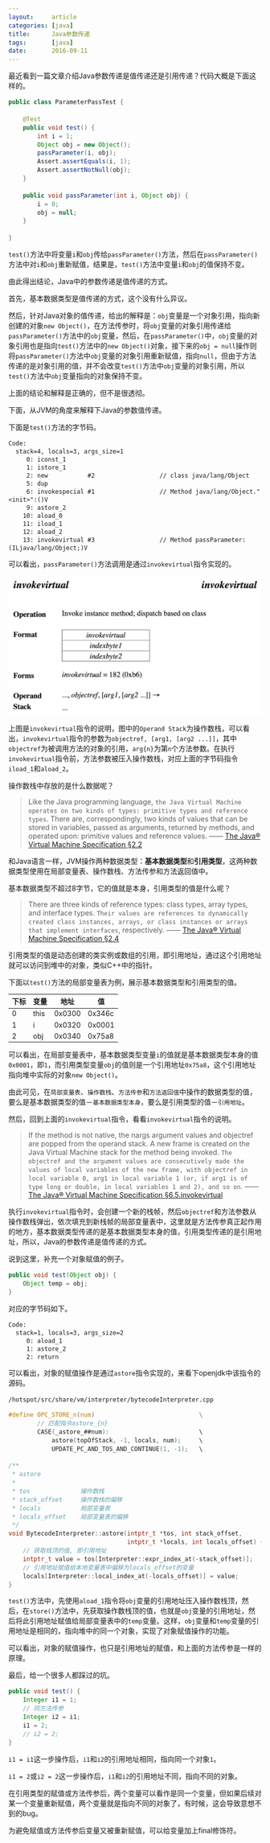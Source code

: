 ```yaml
---
layout:     article
categories: [java]
title:      Java参数传递
tags:       [java]
date:       2016-09-11
---
```


最近看到一篇文章介绍Java参数传递是值传递还是引用传递？代码大概是下面这样的。

```java
public class ParameterPassTest {

    @Test
    public void test() {
        int i = 1;
        Object obj = new Object();
        passParameter(i, obj);
        Assert.assertEquals(i, 1);
        Assert.assertNotNull(obj);
    }

    public void passParameter(int i, Object obj) {
        i = 0;
        obj = null;
    }

}
```

`test()`方法中将变量`i`和`obj`传给`passParameter()`方法，然后在`passParameter()`方法中对`i`和`obj`重新赋值，结果是，`test()`方法中变量`i`和`obj`的值保持不变。

由此得出结论，Java中的参数传递是值传递的方式。

首先，基本数据类型是值传递的方式，这个没有什么异议。

然后，针对Java对象的值传递，给出的解释是：`obj`变量是一个对象引用，指向新创建的对象`new Object()`，在方法传参时，将`obj`变量的对象引用传递给`passParameter()`方法中的`obj`变量，然后，在`passParameter()`中，`obj`变量的对象引用也是指向`test()`方法中的`new Object()`对象，接下来的`obj = null`操作则将`passParameter()`方法中`obj`变量的对象引用重新赋值，指向`null`，但由于方法传递的是对象引用的值，并不会改变`test()`方法中`obj`变量的对象引用，所以`test()`方法中`obj`变量指向的对象保持不变。

上面的结论和解释是正确的，但不是很透彻。

下面，从JVM的角度来解释下Java的参数值传递。

下面是`test()`方法的字节码。

```javap
Code:
  stack=4, locals=3, args_size=1
     0: iconst_1      
     1: istore_1      
     2: new           #2                  // class java/lang/Object
     5: dup           
     6: invokespecial #1                  // Method java/lang/Object."<init>":()V
     9: astore_2      
    10: aload_0       
    11: iload_1       
    12: aload_2       
    13: invokevirtual #3                  // Method passParameter:(ILjava/lang/Object;)V
```

可以看出，`passParameter()`方法调用是通过`invokevirtual`指令实现的。

<img src="/images/opcode/invokevirtual.png" style="width: 540px" title="invokevirtual" />

上图是`invokevirtual`指令的说明，图中的`Operand Stack`为操作数栈，可以看出，`invokevirtual`指令的参数为`objectref, [arg1, [arg2 ...]]`，其中`objectref`为被调用方法的对象的引用，`arg{n}`为第`n`个方法参数。在执行`invokevirtual`指令前，方法参数被压入操作数栈，对应上面的字节码指令`iload_1`和`aload_2`。

操作数栈中存放的是什么数据呢？

> Like the Java programming language, `the Java Virtual Machine operates on two kinds of types: primitive types and reference types`. There are, correspondingly, two kinds of values that can be stored in variables, passed as arguments, returned by methods, and operated upon: primitive values and reference values.     —— [The Java® Virtual Machine Specification §2.2](http://docs.oracle.com/javase/specs/jvms/se7/html/jvms-2.html#jvms-2.2)

和Java语言一样，JVM操作两种数据类型：**基本数据类型**和**引用类型**，这两种数据类型使用在局部变量表、操作数栈、方法传参和方法返回值中。

基本数据类型不超过8字节，它的值就是本身，引用类型的值是什么呢？

> There are three kinds of reference types: class types, array types, and interface types. `Their values are references to dynamically created class instances, arrays, or class instances or arrays that implement interfaces`, respectively.    —— [The Java® Virtual Machine Specification §2.4](http://docs.oracle.com/javase/specs/jvms/se7/html/jvms-2.html#jvms-2.4)

引用类型的值是动态创建的类实例或数组的引用，即引用地址，通过这个引用地址就可以访问到堆中的对象，类似C++中的指针。

下面以`test()`方法的局部变量表为例，展示基本数据类型和引用类型的值。

| 下标 | 变量 | 地址 | 值 |
| --- | ---  | ---    | ---    |
| 0   | this | 0x0300 | 0x346c |
| 1   | i    | 0x0320 | 0x0001 |
| 2   | obj  | 0x0340 | 0x75a8 |

可以看出，在局部变量表中，基本数据类型变量`i`的值就是基本数据类型本身的值`0x0001`，即`1`，而引用类型变量`obj`的值则是一个引用地址`0x75a8`，这个引用地址指向堆中实际的对象`new Object()`。

由此可见，在`局部变量表`、`操作数栈`、`方法传参`和`方法返回值`中操作的数据类型的值，要么是基本数据类型的值－`基本数据类型本身`，要么是引用类型的值－`引用地址`。

然后，回到上面的`invokevirtual`指令，看看`invokevirtual`指令的说明。

> If the method is not native, the nargs argument values and objectref are popped from the operand stack. A new frame is created on the Java Virtual Machine stack for the method being invoked. `The objectref and the argument values are consecutively made the values of local variables of the new frame, with objectref in local variable 0, arg1 in local variable 1 (or, if arg1 is of type long or double, in local variables 1 and 2), and so on`.    —— [The Java® Virtual Machine Specification §6.5.invokevirtual](http://docs.oracle.com/javase/specs/jvms/se7/html/jvms-6.html#jvms-6.5.invokevirtual)

执行`invokevirtual`指令时，会创建一个新的栈帧，然后`objectref`和方法参数从操作数栈弹出，依次填充到新栈帧的局部变量表中，这里就是方法传参真正起作用的地方，基本数据类型传递的是基本数据类型本身的值，引用类型传递的是引用地址，所以，Java的参数传递是值传递的方式。

说到这里，补充一个对象赋值的例子。

```java
public void test(Object obj) {
    Object temp = obj;
}
```

对应的字节码如下。

```javap
Code:
  stack=1, locals=3, args_size=2
     0: aload_1
     1: astore_2
     2: return
```

可以看出，对象的赋值操作是通过`astore`指令实现的，来看下openjdk中该指令的源码。

`/hotspot/src/share/vm/interpreter/bytecodeInterpreter.cpp`

```c
#define OPC_STORE_n(num)                             \
        // 匹配指令astore_{n}
        CASE(_astore_##num):                         \
            astore(topOfStack, -1, locals, num);     \
            UPDATE_PC_AND_TOS_AND_CONTINUE(1, -1);   \

/**
 * astore
 * 
 * tos              操作数栈
 * stack_offset     操作数栈的偏移
 * locals           局部变量表
 * locals_offset    局部变量表的偏移
 */
void BytecodeInterpreter::astore(intptr_t *tos, int stack_offset,
                                 intptr_t *locals, int locals_offset) {
    // 获取栈顶的值, 即引用地址
    intptr_t value = tos[Interpreter::expr_index_at(-stack_offset)];
    // 引用地址赋值给本地变量表中偏移为locals_offset的变量
    locals[Interpreter::local_index_at(-locals_offset)] = value;
}
```

`test()`方法中，先使用`aload_1`指令将`obj`变量的引用地址压入操作数栈顶，然后，在`store()`方法中，先获取操作数栈顶的值，也就是`obj`变量的引用地址，然后将此引用地址赋值给局部变量表中的`temp`变量。这样，`obj`变量和`temp`变量的引用地址是相同的，指向堆中的同一个对象，实现了对象赋值操作的功能。

可以看出，对象的赋值操作，也只是引用地址的赋值，和上面的方法传参是一样的原理。

最后，给一个很多人都踩过的坑。

```java
public void test() {
    Integer i1 = 1;
    // 同方法传参
    Integer i2 = i1;
    i1 = 2;
    // i2 = 2;
}
```

`i1 = i1`这一步操作后，`i1`和`i2`的引用地址相同，指向同一个对象`1`。

`i1 = 2`或`i2 = 2`这一步操作后，`i1`和`i2`的引用地址不同，指向不同的对象。

在引用类型的赋值或方法传参后，两个变量可以看作是同一个变量，但如果后续对某一个变量重新赋值，两个变量就是指向不同的对象了，有时候，这会导致意想不到的bug。

为避免赋值或方法传参后变量又被重新赋值，可以给变量加上final修饰符。
